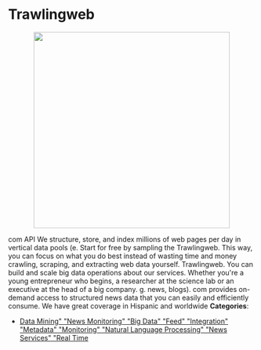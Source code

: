 # Trawlingweb

<p align="center">
    <img width="400" src="https://raw.githubusercontent.com/awesome-apis/awesome-apis/apis/trawlingweb/logo_256x256.png" />
</p>


com API We structure, store, and index millions of web pages per day in vertical data pools (e.  Start for free by sampling the Trawlingweb. This way, you can focus on what you do best instead of wasting time and money crawling, scraping, and extracting web data yourself. Trawlingweb.  You can build and scale big data operations about our services. Whether you're a young entrepreneur who begins, a researcher at the science lab or an executive at the head of a big company. g.  news, blogs). com provides on-demand access to structured news data that you can easily and efficiently consume.  We have great coverage in Hispanic and worldwide
**Categories**:

- [Data Mining" "News Monitoring" "Big Data" "Feed" "Integration" "Metadata" "Monitoring" "Natural Language Processing" "News Services" "Real Time](https://github/awesome-apis/awesome-apis#data-mining-news-monitoring-big-data-feed-integration-metadata-monitoring-natural-language-processing-news-services-real-time)



